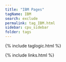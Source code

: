 ```yaml
---
title: "IBM Pages"
tagName: IBM
search: exclude
permalink: tag_IBM.html
sidebar: cpu_sidebar
folder: tags
---
```

{% include taglogic.html %}

{% include links.html %}
